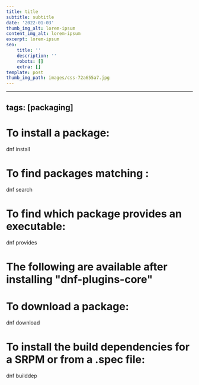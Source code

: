 ```yaml
---
title: title
subtitle: subtitle
date: '2022-01-03'
thumb_img_alt: lorem-ipsum
content_img_alt: lorem-ipsum
excerpt: lorem-ipsum
seo:
    title: ''
    description: ''
    robots: []
    extra: []
template: post
thumb_img_path: images/css-72a655a7.jpg
---
```


---

## tags: [packaging]

# To install a package:

dnf install <package>

# To find packages matching <phrase>:

dnf search <phrase>

# To find which package provides an executable:

dnf provides <executable>

# The following are available after installing "dnf-plugins-core"

# To download a package:

dnf download <package>

# To install the build dependencies for a SRPM or from a .spec file:

dnf builddep <file>
